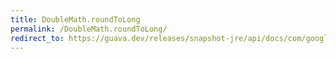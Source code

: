```yaml
---
title: DoubleMath.roundToLong
permalink: /DoubleMath.roundToLong/
redirect_to: https://guava.dev/releases/snapshot-jre/api/docs/com/google/common/math/DoubleMath.html#roundToLong-double-java.math.RoundingMode-
---
```

